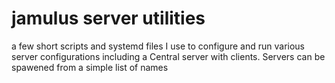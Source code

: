 # jamulus server utilities 
a few short scripts and systemd files I use to configure and run various server configurations including a Central server with clients.
Servers can be spawened from a simple list of names
